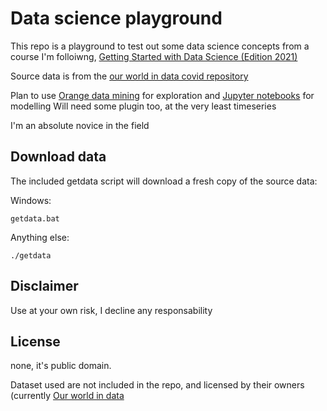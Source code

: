 # Data science playground

This repo is a playground to test out some data science concepts from a course I'm folloiwng, [Getting Started with Data Science (Edition 2021)](https://open.sap.com/courses/ds3)

Source data is from the [our world in data covid repository](https://github.com/owid/covid-19-data)

Plan to use [Orange data mining](https://orangedatamining.com/) for exploration and [Jupyter notebooks](https://jupyter.org/) for modelling
Will need some plugin too, at the very least timeseries

I'm an absolute novice in the field

## Download data

The included getdata script will download a fresh copy of the source data:

Windows:

```shell
getdata.bat
```

Anything else:

```shell
./getdata
```

## Disclaimer

Use at your own risk, I decline any responsability

## License

none, it's public domain.

Dataset used are not included in the repo, and licensed by their owners (currently [Our world in data](https://ourworldindata.org/)
